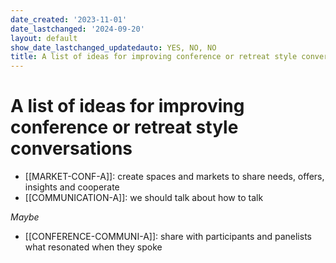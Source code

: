 ```yaml
---
date_created: '2023-11-01'
date_lastchanged: '2024-09-20'
layout: default
show_date_lastchanged_updatedauto: YES, NO, NO
title: A list of ideas for improving conference or retreat style conversations
---
```


# A list of ideas for improving conference or retreat style conversations

- [[MARKET-CONF-A]]: create spaces and markets to share needs, offers, insights and cooperate 
- [[COMMUNICATION-A]]: we should talk about how to talk




*Maybe*
- [[CONFERENCE-COMMUNI-A]]: share with participants and panelists what resonated when they spoke 